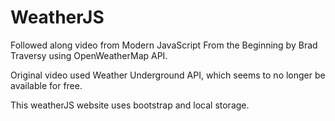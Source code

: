 # WeatherJS
Followed along video from Modern JavaScript From the Beginning by Brad Traversy using OpenWeatherMap API.

Original video used Weather Underground API, which seems to no longer be available for free.

This weatherJS website uses bootstrap and local storage.
